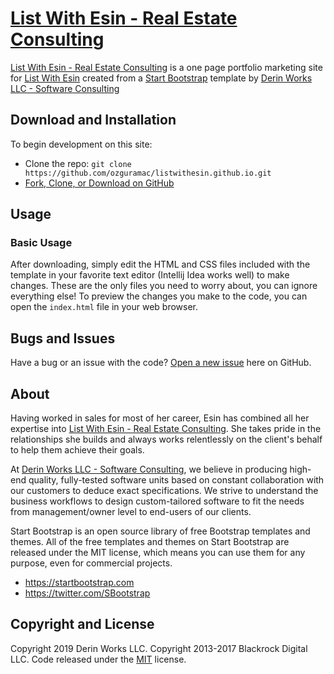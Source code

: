 # [List With Esin - Real Estate Consulting](https://listwithesin.derinworksllc.com)

[List With Esin - Real Estate Consulting](https://listwithesin.derinworksllc.com) is a one page portfolio marketing site for [List With Esin](https://listwithesin.derinworksllc.com) created from a [Start Bootstrap](http://startbootstrap.com/) template
by [Derin Works LLC - Software Consulting](https://www.derinworksllc.com)

## Download and Installation

To begin development on this site:
* Clone the repo: `git clone https://github.com/ozguramac/listwithesin.github.io.git`
* [Fork, Clone, or Download on GitHub](https://github.com/ozguramac/listwithesin.github.io)

## Usage

### Basic Usage

After downloading, simply edit the HTML and CSS files included with the template in your favorite text editor (Intellij Idea works well) to make changes. These are the only files you need to worry about, you can ignore everything else! To preview the changes you make to the code, you can open the `index.html` file in your web browser.

## Bugs and Issues

Have a bug or an issue with the code? [Open a new issue](https://github.com/ozguramac/listwithesin.github.io/issues) here on GitHub.

## About

Having worked in sales for most of her career, Esin has combined all her expertise into [List With Esin - Real Estate Consulting](https://listwithesin.derinworksllc.com). She takes pride in the relationships she builds and always works relentlessly on the client's behalf to help them achieve their goals.

At [Derin Works LLC - Software Consulting](https://www.derinworksllc.com), we believe in producing high-end quality, fully-tested software units based on constant collaboration with our customers to deduce exact specifications. We strive to understand the business workflows to design custom-tailored software to fit the needs from management/owner level to end-users of our clients.

Start Bootstrap is an open source library of free Bootstrap templates and themes. All of the free templates and themes on Start Bootstrap are released under the MIT license, which means you can use them for any purpose, even for commercial projects.

* https://startbootstrap.com
* https://twitter.com/SBootstrap

## Copyright and License

Copyright 2019 Derin Works LLC.
Copyright 2013-2017 Blackrock Digital LLC. Code released under the [MIT](https://github.com/BlackrockDigital/startbootstrap-freelancer/blob/gh-pages/LICENSE) license.
